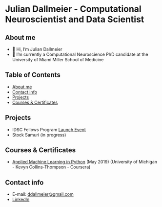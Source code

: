 # Julian Dallmeier - Computational Neuroscientist and Data Scientist 

## About me 
- 👋 Hi, I’m Julian Dallmeier 
- 🌱 I’m currently a Computational Neuroscience PhD candidate at the University of Miami Miller School of Medicine

## Table of Contents 
- [About me](#About-me)
- [Contact info](#Contact-info)
- [Projects](#Projects)
- [Courses & Certificates](#Courses-&-Certificates)

## Projects
- IDSC Fellows Program [Launch Event](https://idsc.miami.edu/idsc-fellows-capstone-2022/)
- Stock Samuri (in progress)

## Courses & Certificates
- [Applied Machine Learning in Python](https://www.coursera.org/account/accomplishments/verify/AGRT2DL8M4Q6) (May 2019) (University of Michigan - Kevyn Collins-Thompson - Coursera)


## Contact info
- E-mail: ddallmeier@gmail.com
- [LinkedIn](https://www.linkedin.com/in/juliandallmeier/)

<!---
ddallmeier/ddallmeier is a ✨ special ✨ repository because its `README.md` (this file) appears on your GitHub profile.
You can click the Preview link to take a look at your changes.
--->
